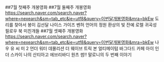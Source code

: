 ##7월 첫째주 개봉영화
##7월 둘째주 개봉영화
https://search.naver.com/search.naver?where=nexearch&sm=tab_etc&ie=utf8&query=이번달개봉영화&mra=bkEw
도리를 찾아서
봉이 김선달
나이스 가이즈
벤허
언어의 정원
환상의 빛
잔예
로렐
귀곡성
필로우 북
미친개들
##7월 셋째주 개봉영화
https://search.naver.com/search.naver?where=nexearch&sm=tab_etc&ie=utf8&query=이번달개봉영화&mra=bkEw
나우 유 씨 미 2
언더 워터
데몰리션
더 웨이브
트릭
본 얼티메이텀
바그다드 카페
아이 인 더 스카이
나의 산티아고
에브리바디 원츠 썸!!
말로니의 두 번째 이야기

